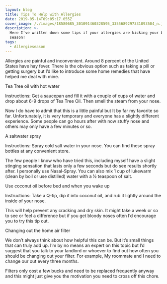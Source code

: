 ```yaml
---
layout: blog
title: Tips To Help with Allergies
date: 2019-05-14T09:05:17.055Z
cover_image: /./images/18580685_301091460328595_3355689297331093504_n.jpg
description: >-
  Here I've written down some tips if your allergies are kicking your butt this
  season!
tags:
  - Allergieseason
---
```

Allergies are painful and inconvenient. Around 8 percent of the United States have hay fever. There is the obvious option such as taking a pill or getting surgery but I’d like to introduce some home remedies that have helped me deal with mine. 



Tea Tree oil with hot water	

	

Instructions: Get a saucepan and fill it with a couple of cups of water and drop about 6-9 drops of Tea Tree Oil. Then smell the steam from your nose. 

Now I do have to admit that this is a little painful but It by far my favorite so far. Unfortunately, it is very temporary and everyone has a slightly different experience. Some people can go hours after with now stuffy nose and others may only have a few minutes or so. 



A saltwater spray 



Instructions: Spray cold salt water in your nose. You can find these spray bottles at any convenient store. 

The few people I know who have tried this, including myself have a slight stinging sensation that lasts only a few seconds but do see results shortly after. I personally use Nasal-Spray. You can also mix 1 cup of lukewarm (clean by boil or use distilled) water with a ½ teaspoon of salt.



Use coconut oil before bed and when you wake up



Instructions: Take a Q-tip, dip it into coconut oil, and rub it lightly around the inside of your nose.

This will help prevent any cracking and dry skin. It might take a week or so to see or feel a difference but if you get bloody noses often I’d encourage you to try this tip out.



Changing out the home air filter



We don’t always think about how helpful this can be. But it’s small things that can truly add up. I’m by no means an expert on this topic but I’d suggest that you talk to your landlord or whoever to find out how often you should be changing out your filter. For example, My roommate and I need to change our out every three months.

Filters only cost a few bucks and need to be replaced frequently anyway and this might just give you the motivation you need to cross off this chore.
